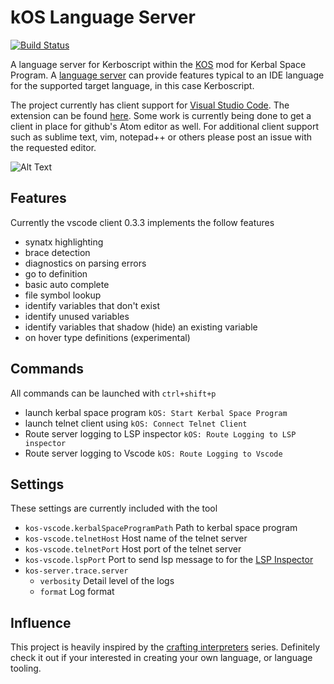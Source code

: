 # kOS Language Server

[![Build Status](https://dev.azure.com/johnchabot2013/KOS-Language-Server/_apis/build/status/jonnyboyC.kos-language-server?branchName=master)](https://dev.azure.com/johnchabot2013/KOS-Language-Server/_build/latest?definitionId=1&branchName=master)

A language server for Kerboscript within the [KOS](https://github.com/KSP-KOS/KOS) mod for Kerbal Space Program. A [language server](https://langserver.org/) can provide features typical to an IDE language for the supported target language, in this case Kerboscript. 

The project currently has client support for [Visual Studio Code](https://code.visualstudio.com/). The extension can be found [here](https://marketplace.visualstudio.com/items?itemName=JohnChabot.kos-vscode). Some work is currently being done to get a client in place for github's Atom editor as well. For additional client support such as sublime text, vim, notepad++ or others please post an issue with the requested editor. 

![Alt Text](https://i.imgur.com/Xh5yXJi.gif)


## Features

Currently the vscode client 0.3.3 implements the follow features
- synatx highlighting
- brace detection
- diagnostics on parsing errors
- go to definition
- basic auto complete
- file symbol lookup
- identify variables that don't exist
- identify unused variables
- identify variables that shadow (hide) an existing variable
- on hover type definitions (experimental)


## Commands
All commands can be launched with `ctrl+shift+p`
- launch kerbal space program `kOS: Start Kerbal Space Program`
- launch telnet client using `kOS: Connect Telnet Client`
- Route server logging to LSP inspector `kOS: Route Logging to LSP inspector`
- Route server logging to Vscode `kOS: Route Logging to Vscode`

## Settings
These settings are currently included with the tool
- `kos-vscode.kerbalSpaceProgramPath` Path to kerbal space program
- `kos-vscode.telnetHost` Host name of the telnet server
- `kos-vscode.telnetPort` Host port of the telnet server
- `kos-vscode.lspPort` Port to send lsp message to for the [LSP Inspector](https://marketplace.visualstudio.com/items?itemName=octref.lsp-inspector-webview)
- `kos-server.trace.server`
  - `verbosity` Detail level of the logs
  - `format` Log format

## Influence
This project is heavily inspired by the [crafting interpreters](http://craftinginterpreters.com/) series. Definitely check it out if your interested in creating your own language, or language tooling.